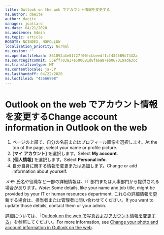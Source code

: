 ```yaml
---
title: Outlook on the web でアカウント情報を変更する
ms.author: daeite
author: daeite
manager: joallard
ms.date: 04/21/2020
ms.audience: Admin
ms.topic: article
ROBOTS: NOINDEX, NOFOLLOW
localization_priority: Normal
ms.custom: ''
ms.openlocfilehash: 861892a3e51727f00fcbbeedf1cf434589d7432a
ms.sourcegitcommit: 55eff703a17e500681d8fa6a87eb067019ade3cc
ms.translationtype: MT
ms.contentlocale: ja-JP
ms.lasthandoff: 04/22/2020
ms.locfileid: "43666998"
---
```

# <a name="change-account-information-in-outlook-on-the-web"></a><span data-ttu-id="374f6-102">Outlook on the web でアカウント情報を変更する</span><span class="sxs-lookup"><span data-stu-id="374f6-102">Change account information in Outlook on the web</span></span>

1. <span data-ttu-id="374f6-103">ページの上部で、自分の名前またはプロフィール画像を選択します。</span><span class="sxs-lookup"><span data-stu-id="374f6-103">At the top of the page, select your name or profile picture.</span></span>
1. <span data-ttu-id="374f6-104">**[マイ アカウント]** を選択します。</span><span class="sxs-lookup"><span data-stu-id="374f6-104">Select **My account**.</span></span>
1. <span data-ttu-id="374f6-105">**[個人情報]** を選択します。</span><span class="sxs-lookup"><span data-stu-id="374f6-105">Select **Personal info**.</span></span>
1. <span data-ttu-id="374f6-106">自分自身に関する情報を変更または追加します。</span><span class="sxs-lookup"><span data-stu-id="374f6-106">Change or add information about yourself.</span></span>

<span data-ttu-id="374f6-107">*メモ:* 氏名や役職など一部の詳細情報は、IT 部門または人事部門から提供される場合があります。</span><span class="sxs-lookup"><span data-stu-id="374f6-107">*Note:* Some details, like your name and job title, might be provided by your IT or human resources department.</span></span> <span data-ttu-id="374f6-108">これらの詳細情報を更新する場合は、担当者または管理者に問い合わせてください。</span><span class="sxs-lookup"><span data-stu-id="374f6-108">If you want to update those details, contact them or your admin.</span></span>

<span data-ttu-id="374f6-109">詳細については、「[Outlook on the web で写真およびアカウント情報を変更する](https://support.office.com/article/b2dbb289-851d-4bed-93c3-3e136f5659ec)」を参照してください。</span><span class="sxs-lookup"><span data-stu-id="374f6-109">For more information, see [Change your photo and account information in Outlook on the web](https://support.office.com/article/b2dbb289-851d-4bed-93c3-3e136f5659ec).</span></span>